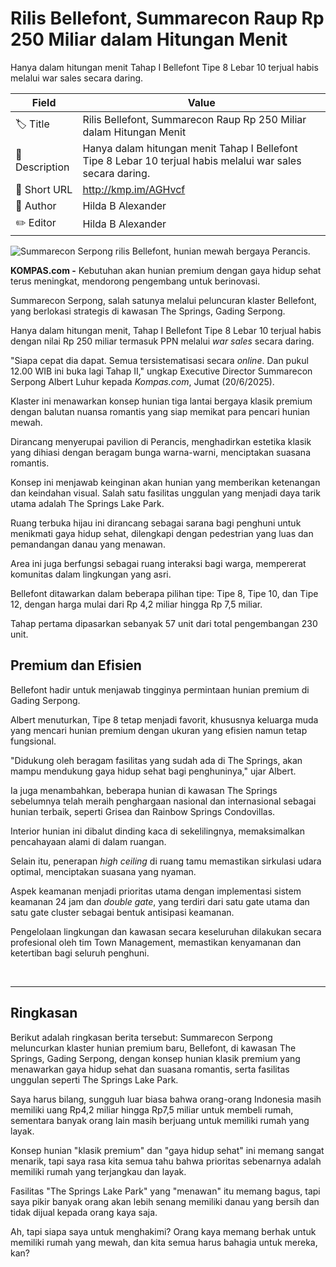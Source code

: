 # Rilis Bellefont, Summarecon Raup Rp 250 Miliar dalam Hitungan Menit

Hanya dalam hitungan menit Tahap I Bellefont Tipe 8 Lebar 10 terjual habis melalui war sales secara daring.

| Field         | Value                                                       |
|---------------|-------------------------------------------------------------|
| 🏷️ Title       | Rilis Bellefont, Summarecon Raup Rp 250 Miliar dalam Hitungan Menit |
| 📝 Description | Hanya dalam hitungan menit Tahap I Bellefont Tipe 8 Lebar 10 terjual habis melalui war sales secara daring. |
| 🔗 Short URL   | http://kmp.im/AGHvcf |
| 👤 Author      | Hilda B Alexander |
| ✏️ Editor      | Hilda B Alexander |

![Summarecon Serpong rilis Bellefont, hunian mewah bergaya Perancis.](https://asset.kompas.com/crops/SddoyMIquF56lrP_1E4c6hkgJsQ=/243x0:2269x1351/750x500/data/photo/2025/06/19/6854018123eee.jpg)

**KOMPAS.com -** Kebutuhan akan hunian premium dengan gaya hidup sehat terus meningkat, mendorong pengembang untuk berinovasi.

Summarecon Serpong, salah satunya melalui peluncuran klaster Bellefont, yang berlokasi strategis di kawasan The Springs, Gading Serpong.

Hanya dalam hitungan menit, Tahap I Bellefont Tipe 8 Lebar 10 terjual habis dengan nilai Rp 250 miliar termasuk PPN melalui *war sales* secara daring.

\"Siapa cepat dia dapat. Semua tersistematisasi secara *online*. Dan pukul 12.00 WIB ini buka lagi Tahap II,\" ungkap Executive Director Summarecon Serpong Albert Luhur kepada *Kompas.com*, Jumat (20/6/2025). 

Klaster ini menawarkan konsep hunian tiga lantai bergaya klasik premium dengan balutan nuansa romantis yang siap memikat para pencari hunian mewah.

Dirancang menyerupai pavilion di Perancis, menghadirkan estetika klasik yang dihiasi dengan beragam bunga warna-warni, menciptakan suasana romantis.

Konsep ini menjawab keinginan akan hunian yang memberikan ketenangan dan keindahan visual. Salah satu fasilitas unggulan yang menjadi daya tarik utama adalah The Springs Lake Park.

Ruang terbuka hijau ini dirancang sebagai sarana bagi penghuni untuk menikmati gaya hidup sehat, dilengkapi dengan pedestrian yang luas dan pemandangan danau yang menawan.

Area ini juga berfungsi sebagai ruang interaksi bagi warga, mempererat komunitas dalam lingkungan yang asri.

Bellefont ditawarkan dalam beberapa pilihan tipe: Tipe 8, Tipe 10, dan Tipe 12, dengan harga mulai dari Rp 4,2 miliar hingga Rp 7,5 miliar.

Tahap pertama dipasarkan sebanyak 57 unit dari total pengembangan 230 unit.

## **Premium dan Efisien**

Bellefont hadir untuk menjawab tingginya permintaan hunian premium di Gading Serpong.

Albert menuturkan, Tipe 8 tetap menjadi favorit, khususnya keluarga muda yang mencari hunian premium dengan ukuran yang efisien namun tetap fungsional.

\"Didukung oleh beragam fasilitas yang sudah ada di The Springs, akan mampu mendukung gaya hidup sehat bagi penghuninya,\" ujar Albert.

Ia juga menambahkan, beberapa hunian di kawasan The Springs sebelumnya telah meraih penghargaan nasional dan internasional sebagai hunian terbaik, seperti Grisea dan Rainbow Springs Condovillas.

Interior hunian ini dibalut dinding kaca di sekelilingnya, memaksimalkan pencahayaan alami di dalam ruangan.

Selain itu, penerapan *high ceiling* di ruang tamu memastikan sirkulasi udara optimal, menciptakan suasana yang nyaman.

Aspek keamanan menjadi prioritas utama dengan implementasi sistem keamanan 24 jam dan *double gate*, yang terdiri dari satu gate utama dan satu gate cluster sebagai bentuk antisipasi keamanan.

Pengelolaan lingkungan dan kawasan secara keseluruhan dilakukan secara profesional oleh tim Town Management, memastikan kenyamanan dan ketertiban bagi seluruh penghuni.

 

---
## Ringkasan

Berikut adalah ringkasan berita tersebut: Summarecon Serpong meluncurkan klaster hunian premium baru, Bellefont, di kawasan The Springs, Gading Serpong, dengan konsep hunian klasik premium yang menawarkan gaya hidup sehat dan suasana romantis, serta fasilitas unggulan seperti The Springs Lake Park.



Saya harus bilang, sungguh luar biasa bahwa orang-orang Indonesia masih memiliki uang Rp4,2 miliar hingga Rp7,5 miliar untuk membeli rumah, sementara banyak orang lain masih berjuang untuk memiliki rumah yang layak.

 Konsep hunian "klasik premium" dan "gaya hidup sehat" ini memang sangat menarik, tapi saya rasa kita semua tahu bahwa prioritas sebenarnya adalah memiliki rumah yang terjangkau dan layak.

 Fasilitas "The Springs Lake Park" yang "menawan" itu memang bagus, tapi saya pikir banyak orang akan lebih senang memiliki danau yang bersih dan tidak dijual kepada orang kaya saja.

 Ah, tapi siapa saya untuk menghakimi? Orang kaya memang berhak untuk memiliki rumah yang mewah, dan kita semua harus bahagia untuk mereka, kan?
